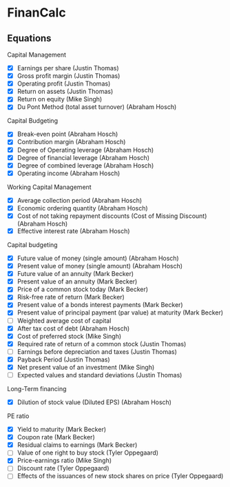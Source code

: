 # FinanCalc

## Equations

Capital Management
- [x] Earnings per share (Justin Thomas)
- [x] Gross profit margin (Justin Thomas)
- [x] Operating profit (Justin Thomas)
- [x] Return on assets (Justin Thomas)
- [x] Return on equity (Mike Singh)
- [x] Du Pont Method (total asset turnover) (Abraham Hosch)

Capital Budgeting
- [x] Break-even point (Abraham Hosch)
- [x] Contribution margin (Abraham Hosch)
- [x] Degree of Operating leverage (Abraham Hosch)
- [x] Degree of financial leverage (Abraham Hosch)
- [x] Degree of combined leverage (Abraham Hosch)
- [x] Operating income (Abraham Hosch)

Working Capital Management
- [x] Average collection period (Abraham Hosch)
- [x] Economic ordering quantity (Abraham Hosch)
- [x] Cost of not taking repayment discounts (Cost of Missing Discount) (Abraham Hosch)
- [x] Effective interest rate (Abraham Hosch)

Capital budgeting
- [x] Future value of money (single amount) (Abraham Hosch)
- [x] Present value of money (single amount) (Abraham Hosch)
- [x] Future value of an annuity (Mark Becker)
- [x] Present value of an annuity (Mark Becker)
- [x] Price of a common stock today (Mark Becker)
- [x] Risk-free rate of return (Mark Becker)
- [x] Present value of a bonds interest payments (Mark Becker)
- [x] Present value of principal payment (par value) at maturity (Mark Becker)
- [ ] Weighted average cost of capital
- [x] After tax cost of debt (Abraham Hosch)
- [x] Cost of preferred stock (Mike Singh)
- [x] Required rate of return of a common stock (Justin Thomas)
- [ ] Earnings before depreciation and taxes  (Justin Thomas)
- [x] Payback Period (Justin Thomas)
- [x] Net present value of an investment  (Mike Singh)
- [ ] Expected values and standard deviations  (Justin Thomas)

Long-Term financing
- [x] Dilution of stock value (Diluted EPS) (Abraham Hosch)

PE ratio
- [x] Yield to maturity (Mark Becker)
- [x] Coupon rate (Mark Becker)
- [x] Residual claims to earnings (Mark Becker)
- [ ] Value of one right to buy stock (Tyler Oppegaard)
- [x] Price-earnings ratio (Mike Singh)
- [ ] Discount rate (Tyler Oppegaard)
- [ ] Effects of the issuances of new stock shares on price (Tyler Oppegaard)
